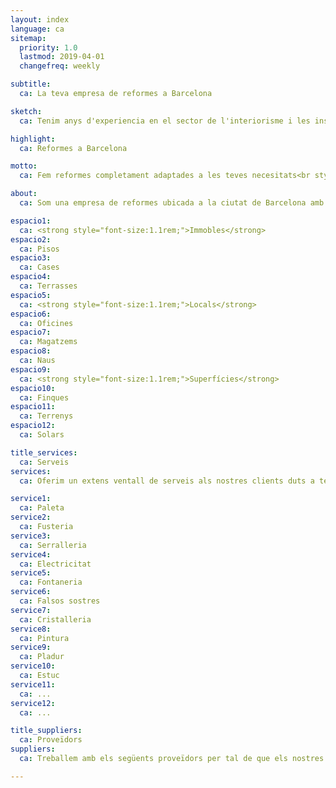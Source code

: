 ```yaml
---
layout: index
language: ca
sitemap:
  priority: 1.0
  lastmod: 2019-04-01
  changefreq: weekly

subtitle:
  ca: La teva empresa de reformes a Barcelona

sketch:
  ca: Tenim anys d'experiencia en el sector de l'interiorisme i les instal·lacions

highlight:
  ca: Reformes a Barcelona

motto:
  ca: Fem reformes completament adaptades a les teves necesitats<br style="display:block !important;"/>¡Demana ara el teu presupost!

about:
  ca: Som una empresa de reformes ubicada a la ciutat de Barcelona amb més de 30 anys d'experiéncia en el sector de la construcció. Durant aquest temps hem <strong>renovat tot tipus d'espais a l'area metropolitana de Barcelona</strong>, des de petites reparacions fins a la completa remodelació de grans superfícies.<br><br>L'evolució de la construcció ha marcat la nostra forma de treballar, valors com ara complir amb els terminis d'execució de l'obra, un control de qualitat efectiu i la tranquilitat que transmet estar en mans de professionals qualificats defineixen la nostra marca.<br><br>New Home Reformas brinda la possibilitat de condicionar espais de diferent naturalesa depenent de les seves necessitats.

espacio1:
  ca: <strong style="font-size:1.1rem;">Immobles</strong>
espacio2:
  ca: Pisos
espacio3:
  ca: Cases
espacio4:
  ca: Terrasses
espacio5:
  ca: <strong style="font-size:1.1rem;">Locals</strong>
espacio6:
  ca: Oficines
espacio7:
  ca: Magatzems
espacio8:
  ca: Naus
espacio9:
  ca: <strong style="font-size:1.1rem;">Superfícies</strong>
espacio10:
  ca: Finques
espacio11:
  ca: Terrenys
espacio12:
  ca: Solars

title_services:
  ca: Serveis
services:
  ca: Oferim un extens ventall de serveis als nostres clients duts a terme pel nostre equip de tècnics professionals.

service1:
  ca: Paleta
service2:
  ca: Fusteria
service3:
  ca: Serralleria
service4:
  ca: Electricitat
service5:
  ca: Fontaneria
service6:
  ca: Falsos sostres
service7:
  ca: Cristalleria
service8:
  ca: Pintura
service9:
  ca: Pladur
service10:
  ca: Estuc
service11:
  ca: ...
service12:
  ca: ...

title_suppliers:
  ca: Proveïdors
suppliers:
  ca: Treballem amb els següents proveïdors per tal de que els nostres clients disfrutin de la <strong>màxima qualitat en els materials</strong>.

---
```

